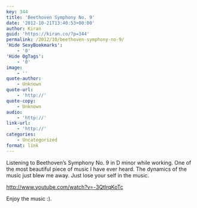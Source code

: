 ```yaml
---
key: 344
title: 'Beethoven Symphony No. 9'
date: '2012-10-21T13:40:53+00:00'
author: Kiran
guid: 'https://kiran.co/?p=344'
permalink: /2012/10/beethoven-symphony-no-9/
'Hide SexyBookmarks':
    - '0'
'Hide OgTags':
    - '0'
image:
    - ''
quote-author:
    - Unknown
quote-url:
    - 'http://'
quote-copy:
    - Unknown
audio:
    - 'http://'
link-url:
    - 'http://'
categories:
    - Uncategorized
format: link
---
```


Listening to Beethoven’s Symphony No. 9 in D minor while working. One of the most beautiful piece of music I have ever heard. The dynamics of the music just blew me away. Just lose your self in the music.

<http://www.youtube.com/watch?v=-3QtlrqKoTc>

Enjoy the music :).